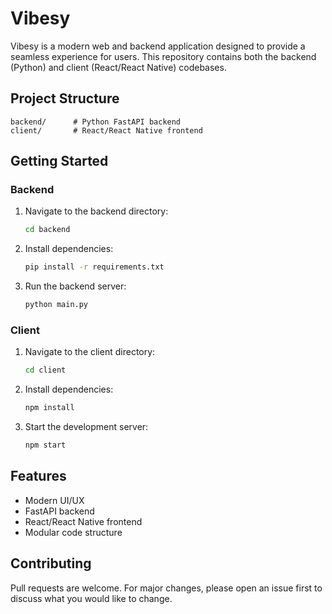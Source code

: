 # Vibesy

Vibesy is a modern web and backend application designed to provide a seamless experience for users. This repository contains both the backend (Python) and client (React/React Native) codebases.

## Project Structure

```
backend/      # Python FastAPI backend
client/       # React/React Native frontend
```

## Getting Started

### Backend

1. Navigate to the backend directory:
   ```zsh
   cd backend
   ```
2. Install dependencies:
   ```zsh
   pip install -r requirements.txt
   ```
3. Run the backend server:
   ```zsh
   python main.py
   ```

### Client

1. Navigate to the client directory:
   ```zsh
   cd client
   ```
2. Install dependencies:
   ```zsh
   npm install
   ```
3. Start the development server:
   ```zsh
   npm start
   ```

## Features
- Modern UI/UX
- FastAPI backend
- React/React Native frontend
- Modular code structure

## Contributing
Pull requests are welcome. For major changes, please open an issue first to discuss what you would like to change.

